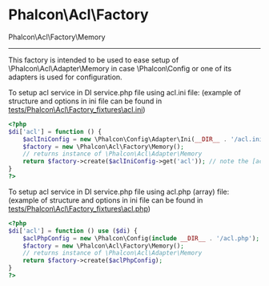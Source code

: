 
Phalcon\Acl\Factory
===================

Phalcon\Acl\Factory\Memory
__________________________
This factory is intended to be used to ease setup of \Phalcon\Acl\Adapter\Memory
in case \Phalcon\Config or one of its adapters is used for configuration.

To setup acl service in DI service.php file using acl.ini file:
(example of structure and options in ini file can be found in [tests/Phalcon\Acl\Factory\_fixtures\acl.ini](https://github.com/phalcon/incubator/blob/master/tests/Phalcon/Acl/Factory/_fixtures/acl.ini))

```php
<?php
$di['acl'] = function () {
    $aclIniConfig = new \Phalcon\Config\Adapter\Ini(__DIR__ . '/acl.ini');
    $factory = new \Phalcon\Acl\Factory\Memory();
    // returns instance of \Phalcon\Acl\Adapter\Memory
    return $factory->create($aclIniConfig->get('acl')); // note the [acl] section in ini file
}
?>
```

To setup acl service in DI service.php file using acl.php (array) file:
(example of structure and options in ini file can be found in [tests/Phalcon\Acl\Factory\_fixtures\acl.php](https://github.com/phalcon/incubator/blob/master/tests/Phalcon/Acl/Factory/_fixtures/acl.php))

```php
<?php
$di['acl'] = function () use ($di) {
    $aclPhpConfig = new \Phalcon\Config(include __DIR__ . '/acl.php');
    $factory = new \Phalcon\Acl\Factory\Memory();
    // returns instance of \Phalcon\Acl\Adapter\Memory
    return $factory->create($aclPhpConfig);
}
?>
```